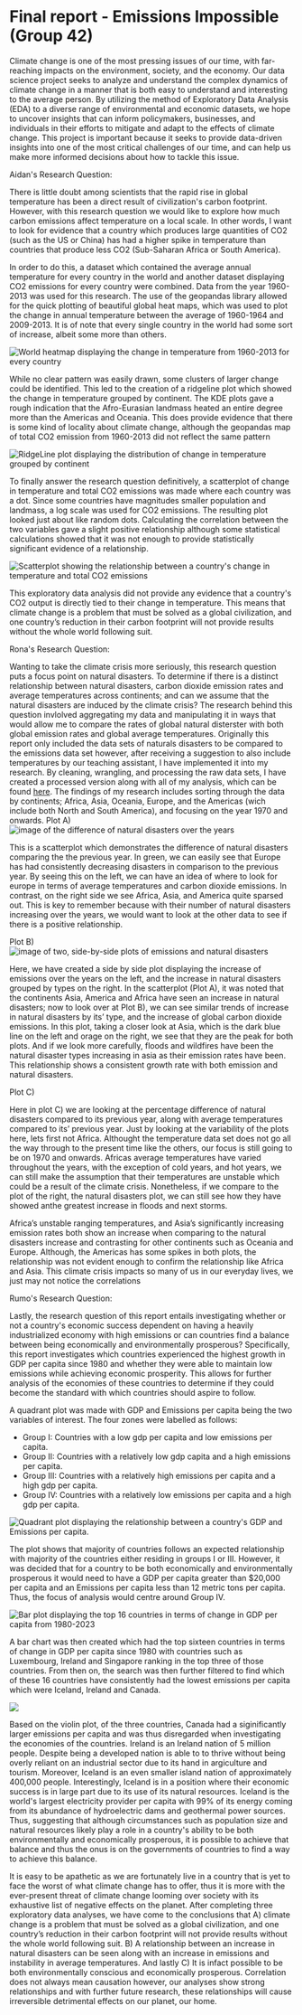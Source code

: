 # Final report - Emissions Impossible (Group 42)

Climate change is one of the most pressing issues of our time, with far-reaching impacts on the environment, society, and the economy. Our data science project seeks to analyze and understand the complex dynamics of climate change in a manner that is both easy to understand and interesting to the average person. By utilizing the method of Exploratory Data Analysis (EDA) to a diverse range of environmental and economic datasets, we hope to uncover insights that can inform policymakers, businesses, and individuals in their efforts to mitigate and adapt to the effects of climate change. This project is important because it seeks to provide data-driven insights into one of the most critical challenges of our time, and can help us make more informed decisions about how to tackle this issue.

Aidan's Research Question:

There is little doubt among scientists that the rapid rise in global temperature has been a direct result of civilization's carbon footprint. However, with this research question we would like to explore how much carbon emissions affect temperature on a local scale. In other words, I want to look for evidence that a country which produces large quantities of CO2 (such as the US or China) has had a higher spike in temperature than countries that produce less CO2 (Sub-Saharan Africa or South America).

In order to do this, a dataset which contained the average annual temperature for every country in the world and another dataset displaying CO2 emissions for every country were combined. Data from the year 1960-2013 was used for this research. The use of the geopandas library allowed for the quick plotting of beautiful global heat maps, which was used to plot the change in annual temperature between the average of 1960-1964 and 2009-2013. It is of note that every single country in the world had some sort of increase, albeit some more than others. 

![](images/TempPlot_Aidan.PNG "World heatmap displaying the change in temperature from 1960-2013 for every country")

While no clear pattern was easily drawn, some clusters of larger change could be identified. This led to the creation of a ridgeline plot which showed the change in temperature grouped by continent. The KDE plots gave a rough indication that the Afro-Eurasian landmass heated an entire degree more than the Americas and Oceania. This does provide evidence that there is some kind of locality about climate change, although the geopandas map of total CO2 emission from 1960-2013 did not reflect the same pattern

![](images/Ridgeline_Aidan.PNG "RidgeLine plot displaying the distribution of change in temperature grouped by continent")

To finally answer the research question definitively, a scatterplot of change in temperature and total CO2 emissions was made where each country was a dot. Since some countries have magnitudes smaller population and landmass, a log scale was used for CO2 emissions. The resulting plot looked just about like random dots. Calculating the correlation between the two variables gave a slight positive relationship although some statistical calculations showed that it was not enough to provide statistically significant evidence of a relationship.

![](images/ScatterPlot_Aidan.PNG "Scatterplot showing the relationship between a country's change in temperature and total CO2 emissions")

This exploratory data analysis did not provide any evidence that a country's CO2 output is directly tied to their change in temperature. This means that climate change is a problem that must be solved as a global civilization, and one country’s reduction in their carbon footprint will not provide results without the whole world following suit.


Rona's Research Question:

Wanting to take the climate crisis more seriously, this research question puts a focus point on natural disasters. To determine if there is a distinct relationship between natural disasters, carbon dioxide emission rates and average temperatures across continents; and can we assume that the natural disasters are induced by the climate crisis?  The research behind this question invlolved aggregating my data and manipulating it in ways that would allow me to compare the rates of global natural disterster with both global emission rates and global average temperatures. Originally this report only included the data sets of naturals disasters to be compared to the emissions data set however, after receiving a suggestion to also include temperatures by our teaching assistant, I have implemented it into my research. By cleaning, wrangling, and processing the raw data sets, I have created a processed version along with all of my analysis, which can be found [here](analysis/analysisRona.ipynb). The findings of my research includes sorting through the data by continents; Africa, Asia, Oceania, Europe, and the Americas (wich include both North and South America), and focusing on the year 1970 and onwards.
Plot A)  ![image of the difference of natural disasters over the years](images/diffND_rona.png)

This is a scatterplot which demonstrates the difference of natural disasters comparing the the previous year. In green, we can easily see that Europe has had consistently decreasing disasters in comparison to the previous year. By seeing this on the left, we can have an idea of where to look for europe in terms of average temperatures and carbon dioxide emissions. In contrast, on the right side we see Africa, Asia, and America quite sparsed out. This is key to remember because with their number of natural disasters increasing over the years, we would want to look at the other data to see if there is a positive relationship.

Plot B) ![image of two, side-by-side plots of emissions and natural disasters](images/ndVSem_rona.png)

Here, we have created a side by side plot displaying the increase of emissions over the years on the left, and the increase in natural disasters grouped by types on the right. In the scatterplot (Plot A), it was noted that the continents Asia, America and Africa have seen an increase in natural disasters; now to look over at Plot B), we can see similar trends of increase in natural disasters by its’ type, and the increase of global carbon dioxide emissions. In this plot, taking a closer look at Asia, which is the dark blue line on the left and orage on the right, we see that they are the peak for both plots. And if we look more carefully, floods and wildfires have been the natural disaster types increasing in asia as their emission rates have been. This relationship shows a consistent growth rate with both emission and natural disasters.

Plot C) [](images/ndVStemp_rona.png) 

Here in plot C) we are looking at the percentage difference of natural disasters compared to its previous year, along with average temperatures compared to its’ previous year. Just by looking at the variability of the plots here, lets first not Africa. Althought the temperature data set does not go all the way through to the present time like the others, our focus is still going to be on 1970 and onwards. Africas average temperatures have varied throughout the years, with the exception of cold years, and hot years, we can still make the assumption that their temperatures are unstable which could be a result of the climate crisis. Nonetheless, if we compare to the plot of the right, the natural disasters plot, we can still see how they have showed anthe greatest increase in floods and next storms. 

Africa’s unstable ranging temperatures, and Asia’s significantly increasing emission rates both show an increase when comparing  to the natural disasters increase and contrasting for other continents such as Oceania and Europe. Although, the Americas has some spikes in both plots, the relationship was not evident enough to confirm the relationship like Africa and Asia. This climate crisis impacts so many of us in our everyday lives, we just may not notice the correlations


Rumo's Research Question:

Lastly, the research question of this report entails investigating whether or not a country's economic success dependent on having a heavily industrialized economy with high emissions or can countries find a balance between being economically and environmentally prosperous? Specifically, this report investigates which countries experienced the highest growth in GDP per capita since 1980 and whether they were able to maintain low emissions while achieving economic prosperity. This allows for further analysis of the economies of these countries to determine if they could become the standard with which countries should aspire to follow. 

A quadrant plot was made with GDP and Emissions per capita being the two variables of interest. The four zones were labelled as follows:
- Group I: Countries with a low gdp per capita and low emissions per capita.
- Group II: Countries with a relatively low gdp capita and a high emissions per capita.
- Group III: Countries with a relatively high emissions per capita and a high gdp per capita.
- Group IV: Countries with a relatively low emissions per capita and a high gdp per capita.

![](images/Quadrant_plot.png "Quadrant plot displaying the relationship between a country's GDP and Emissions per capita.")

The plot shows that majority of countries follows an expected relationship with majority of the countries either residing in groups I or III. However, it was decided that for a country to be both economically and environmentally prosperous it would need to have a GDP per capita greater than $20,000 per capita and an Emissions per capita less than 12 metric tons per capita. Thus, the focus of analysis would centre around Group IV.

![](images/Bar_plot.png "Bar plot displaying the top 16 countries in terms of change in GDP per capita from 1980-2023")

A bar chart was then created which had the top sixteen countries in terms of change in GDP per capita since 1980 with countries such as Luxembourg, Ireland and Singapore ranking in the top three of those countries. From then on, the search was then further filtered to find which of these 16 countries have consistently had the lowest emissions per capita which were Iceland, Ireland and Canada.

![](images/Violin_plot.png)

Based on the violin plot, of the three countries, Canada had a siginificantly larger emissions per capita and was thus disregarded when investigating the economies of the countries. Ireland is an Ireland nation of 5 million people. Despite being a developed nation is able to to thrive without being overly reliant on an industrial sector due to its hand in argiculture and tourism. Moreover, Iceland is an even smaller island nation of approximately 400,000 people. Interestingly, Iceland is in a position where their economic success is in large part due to its use of its natural resources. Iceland is the world's largest electricity provider per capita with 99% of its energy coming from its abundance of hydroelectric dams and geothermal power sources. Thus, suggesting that although circumstances such as population size and natural resources likely play a role in a country's ability to be both environmentally and economically prosperous, it is possible to achieve that balance and thus the onus is on the governments of countries to find a way to achieve this balance. 

It is easy to be apathetic as we are fortunately live in a country that is yet to face the worst of what climate change has to offer, thus it is more with the ever-present threat of climate change looming over society with its exhaustive list of negative effects on the planet. After completing three exploratory data analyses, we have come to the conclusions that A) climate change is a problem that must be solved as a global civilization, and one country’s reduction in their carbon footprint will not provide results without the whole world following suit. B) A relationship between an increase in natural disasters can be seen along with an increase in emissions and instability in average temperatures. And lastly C) It is infact possible to be both environmentally conscious and economically prosperous. Correlation does not always mean causation however, our analyses show strong relationships and with further future research, these relationships will cause irreversible detrimental effects on our planet, our home.

